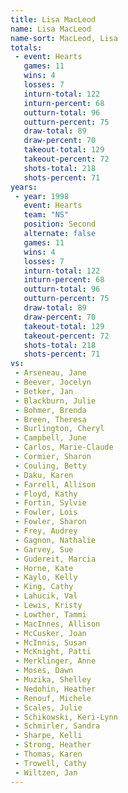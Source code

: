 ```yaml
---
title: Lisa MacLeod
name: Lisa MacLeod
name-sort: MacLeod, Lisa
totals:
 - event: Hearts
   games: 11
   wins: 4
   losses: 7
   inturn-total: 122
   inturn-percent: 68
   outturn-total: 96
   outturn-percent: 75
   draw-total: 89
   draw-percent: 70
   takeout-total: 129
   takeout-percent: 72
   shots-total: 218
   shots-percent: 71
years:
 - year: 1998
   event: Hearts
   team: "NS"
   position: Second
   alternate: false
   games: 11
   wins: 4
   losses: 7
   inturn-total: 122
   inturn-percent: 68
   outturn-total: 96
   outturn-percent: 75
   draw-total: 89
   draw-percent: 70
   takeout-total: 129
   takeout-percent: 72
   shots-total: 218
   shots-percent: 71
vs:
 - Arseneau, Jane
 - Beever, Jocelyn
 - Betker, Jan
 - Blackburn, Julie
 - Bohmer, Brenda
 - Breen, Theresa
 - Burlington, Cheryl
 - Campbell, June
 - Carlos, Marie-Claude
 - Cormier, Sharon
 - Couling, Betty
 - Daku, Karen
 - Farrell, Allison
 - Floyd, Kathy
 - Fortin, Sylvie
 - Fowler, Lois
 - Fowler, Sharon
 - Frey, Audrey
 - Gagnon, Nathalie
 - Garvey, Sue
 - Gudereit, Marcia
 - Horne, Kate
 - Kaylo, Kelly
 - King, Cathy
 - Lahucik, Val
 - Lewis, Kristy
 - Lowther, Tammi
 - MacInnes, Allison
 - McCusker, Joan
 - McInnis, Susan
 - McKnight, Patti
 - Merklinger, Anne
 - Moses, Dawn
 - Muzika, Shelley
 - Nedohin, Heather
 - Renouf, Michele
 - Scales, Julie
 - Schikowski, Keri-Lynn
 - Schmirler, Sandra
 - Sharpe, Kelli
 - Strong, Heather
 - Thomas, Karen
 - Trowell, Cathy
 - Wiltzen, Jan
---
```

